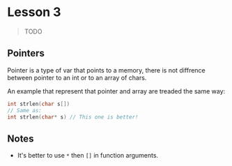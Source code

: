 Lesson 3
===

> TODO

## Pointers

Pointer is a type of var that points to a memory, there is not diffrence between pointer to an int or to an array of chars.

An example that represent that pointer and array are treaded the same way:

```c
int strlen(char s[])
// Same as:
int strlen(char* s) // This one is better!
```

## Notes

* It's better to use `*` then `[]` in function arguments.